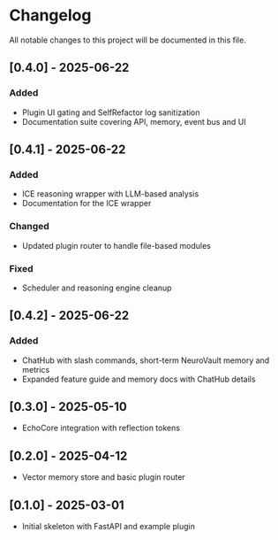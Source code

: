 # Changelog

All notable changes to this project will be documented in this file.

## [0.4.0] - 2025-06-22
### Added
- Plugin UI gating and SelfRefactor log sanitization
- Documentation suite covering API, memory, event bus and UI

## [0.4.1] - 2025-06-22
### Added
- ICE reasoning wrapper with LLM-based analysis
- Documentation for the ICE wrapper

### Changed
- Updated plugin router to handle file-based modules

### Fixed
- Scheduler and reasoning engine cleanup

## [0.4.2] - 2025-06-22
### Added
- ChatHub with slash commands, short-term NeuroVault memory and metrics
- Expanded feature guide and memory docs with ChatHub details

## [0.3.0] - 2025-05-10
- EchoCore integration with reflection tokens

## [0.2.0] - 2025-04-12
- Vector memory store and basic plugin router

## [0.1.0] - 2025-03-01
- Initial skeleton with FastAPI and example plugin
